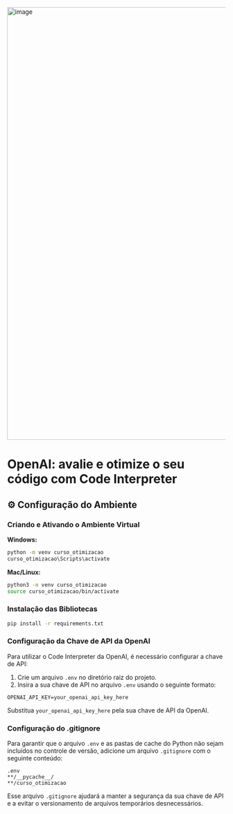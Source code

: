 <img width="996" alt="image" src="https://github.com/user-attachments/assets/4ef7702c-3ea4-436b-b6e8-2ac7a96372e9">

# OpenAI: avalie e otimize o seu código com Code Interpreter

## ⚙️ Configuração do Ambiente

### Criando e Ativando o Ambiente Virtual

**Windows:**
```bash
python -m venv curso_otimizacao
curso_otimizacao\Scripts\activate
```

**Mac/Linux:**
```bash
python3 -m venv curso_otimizacao
source curso_otimizacao/bin/activate
```

### Instalação das Bibliotecas

```bash
pip install -r requirements.txt
```

### Configuração da Chave de API da OpenAI

Para utilizar o Code Interpreter da OpenAI, é necessário configurar a chave de API:

1. Crie um arquivo `.env` no diretório raiz do projeto.
2. Insira a sua chave de API no arquivo `.env` usando o seguinte formato:

```
OPENAI_API_KEY=your_openai_api_key_here
```

Substitua `your_openai_api_key_here` pela sua chave de API da OpenAI.

### Configuração do .gitignore

Para garantir que o arquivo `.env` e as pastas de cache do Python não sejam incluídos no controle de versão, adicione um arquivo `.gitignore` com o seguinte conteúdo:

```
.env
**/__pycache__/
**/curso_otimizacao
```

Esse arquivo `.gitignore` ajudará a manter a segurança da sua chave de API e a evitar o versionamento de arquivos temporários desnecessários.
